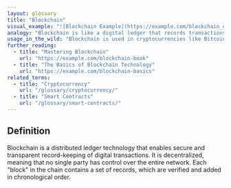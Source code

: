 ```yaml
---
layout: glossary
title: "Blockchain"
visual_example: "![Blockchain Example](https://example.com/blockchain_example.png)"
analogy: "Blockchain is like a digital ledger that records transactions in a secure and transparent manner, similar to a public notebook where everyone can see and verify entries."
usage_in_the_wild: "Blockchain is used in cryptocurrencies like Bitcoin and Ethereum, ensuring secure transactions without intermediaries."
further_reading:
  - title: "Mastering Blockchain"
    url: "https://example.com/blockchain-book"
  - title: "The Basics of Blockchain Technology"
    url: "https://example.com/blockchain-basics"
related_terms:
  - title: "Cryptocurrency"
    url: "/glossary/cryptocurrency/"
  - title: "Smart Contracts"
    url: "/glossary/smart-contracts/"
---
```


## Definition
Blockchain is a distributed ledger technology that enables secure and transparent record-keeping of digital transactions. It is decentralized, meaning that no single party has control over the entire network. Each "block" in the chain contains a set of records, which are verified and added in chronological order.

